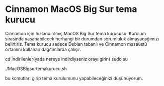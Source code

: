 # Cinnamon MacOS Big Sur tema kurucu
Cinnamon için hızlandırılmış MacOS Big Sur tema kurucusu.
Kurulum sırasında yaşanabilecek herhangi bir durumdan sorumluluk almayacağımızı belirtiriz.
Tema kurucu sadece Debian tabanlı ve Cinnamon masaüstü ortamını kullanan dağıtımlarda çalışır.

cd İndirilenler(yada nereye indirdiyseniz orayı girin)
sudo su

./MacOSBigsurtemakurucu.sh

bu komutları girip tema kurulumunu yapabileceğinizi düşünüyorum.
